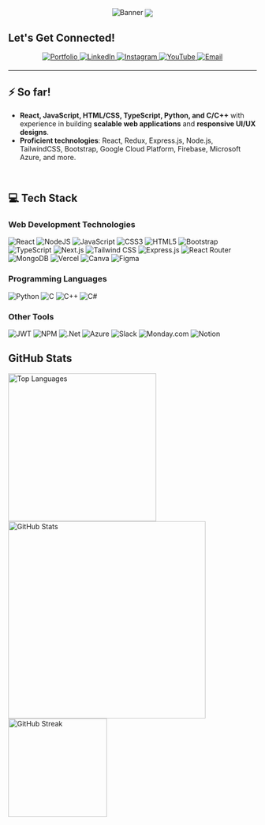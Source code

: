 <!-- Banner -->
<div align="center" width="50">
  <img src="https://github.com/whizali/whizali/blob/main/Banner.png?raw=true" alt="Banner" />
  <img src="https://komarev.com/ghpvc/?username=whizali&&style=flat-square" align="center" />
</div>  

## Let's Get Connected!

<div align="center">
  <a href="https://github.com/whizali/whizali" target="_blank">
    <img src="https://img.shields.io/badge/Portfolio-%23404d59.svg?style=for-the-badge&logo=view&logoColor=white" alt="Portfolio" style="margin-bottom: 5px;" />
  </a>
  <a href="https://www.linkedin.com/in/isalihassan/" target="_blank">
    <img src="https://img.shields.io/badge/linkedin-%231E77B5.svg?&style=for-the-badge&logo=linkedin&logoColor=white" alt="LinkedIn" style="margin-bottom: 5px;" />
  </a>
  <a href="https://www.instagram.com/whizali/" target="_blank">
    <img src="https://img.shields.io/badge/instagram-%23000000.svg?&style=for-the-badge&logo=instagram&logoColor=white" alt="Instagram" style="margin-bottom: 5px;" />
  </a>
  <a href="https://www.youtube.com/@whizali" target="_blank">
    <img src="https://img.shields.io/badge/youtube-%23EE4831.svg?&style=for-the-badge&logo=youtube&logoColor=white" alt="YouTube" style="margin-bottom: 5px;" />
  </a>
  <a href="mailto:ali.hassan0804@gmail.com">
    <img src="https://img.shields.io/badge/Email-%23D14836.svg?&style=for-the-badge&logo=gmail&logoColor=white" alt="Email" style="margin-bottom: 5px;" />
  </a>
</div>

<hr/>

## ⚡️ So far!

- **React, JavaScript, HTML/CSS, TypeScript, Python, and C/C++** with experience in building **scalable web applications** and **responsive UI/UX designs**.
- **Proficient technologies**: React, Redux, Express.js, Node.js, TailwindCSS, Bootstrap, Google Cloud Platform, Firebase, Microsoft Azure, and more.
<br/>

## 💻 Tech Stack

### Web Development Technologies
![React](https://img.shields.io/badge/react-%2320232a.svg?style=for-the-badge&logo=react&logoColor=%2361DAFB)
![NodeJS](https://img.shields.io/badge/node.js-6DA55F?style=for-the-badge&logo=node.js&logoColor=white)
![JavaScript](https://img.shields.io/badge/javascript-%23323330.svg?style=for-the-badge&logo=javascript&logoColor=%23F7DF1E)
![CSS3](https://img.shields.io/badge/css3-%231572B6.svg?style=for-the-badge&logo=css3&logoColor=white)
![HTML5](https://img.shields.io/badge/html5-%23E34F26.svg?style=for-the-badge&logo=html5&logoColor=white)
![Bootstrap](https://img.shields.io/badge/bootstrap-%23563D7C.svg?style=for-the-badge&logo=bootstrap&logoColor=white)
![TypeScript](https://img.shields.io/badge/TypeScript-3178C6?style=for-the-badge&logo=typescript&logoColor=white)
![Next.js](https://img.shields.io/badge/Next.js-000000?style=for-the-badge&logo=next.js&logoColor=white)
![Tailwind CSS](https://img.shields.io/badge/tailwind_css-%2338B2AC.svg?style=for-the-badge&logo=tailwind-css&logoColor=white)
![Express.js](https://img.shields.io/badge/express.js-%23404d59.svg?style=for-the-badge&logo=express&logoColor=%2361DAFB)
![React Router](https://img.shields.io/badge/React_Router-CA4245?style=for-the-badge&logo=react-router&logoColor=white)
![MongoDB](https://img.shields.io/badge/MongoDB-%234ea94b.svg?style=for-the-badge&logo=mongodb&logoColor=white)
![Vercel](https://img.shields.io/badge/vercel-%23000000.svg?style=for-the-badge&logo=vercel&logoColor=white)
![Canva](https://img.shields.io/badge/Canva-%2300C4CC.svg?style=for-the-badge&logo=Canva&logoColor=white)
![Figma](https://img.shields.io/badge/figma-%23F24E1E.svg?style=for-the-badge&logo=figma&logoColor=white)

### Programming Languages
![Python](https://img.shields.io/badge/python-3670A0?style=for-the-badge&logo=python&logoColor=ffdd54)
![C](https://img.shields.io/badge/c-%2300599C.svg?style=for-the-badge&logo=c&logoColor=white)
![C++](https://img.shields.io/badge/c++-%2300599C.svg?style=for-the-badge&logo=c%2B%2B&logoColor=white)
![C#](https://img.shields.io/badge/c%23-%23239120.svg?style=for-the-badge&logo=c-sharp&logoColor=white)

### Other Tools
![JWT](https://img.shields.io/badge/JWT-red?style=for-the-badge&logo=JSON%20web%20tokens)
![NPM](https://img.shields.io/badge/NPM-%23000000.svg?style=for-the-badge&logo=npm&logoColor=white)
![.Net](https://img.shields.io/badge/.NET-5C2D91?style=for-the-badge&logo=.net&logoColor=white)
![Azure](https://img.shields.io/badge/Azure-0078D4?style=for-the-badge&logo=microsoftazure&logoColor=white)
![Slack](https://img.shields.io/badge/Slack-4A154B?style=for-the-badge&logo=slack&logoColor=white)
![Monday.com](https://img.shields.io/badge/monday.com-5C2D91?style=for-the-badge&logo=monday.com&logoColor=white)
![Notion](https://img.shields.io/badge/Notion-000000?style=for-the-badge&logo=notion&logoColor=white)


## GitHub Stats

<div align="left">
  <img align="left" src="https://github-readme-stats.vercel.app/api/top-langs?username=whizali&theme=dark&show_icons=true&locale=en&layout=compact" alt="Top Languages" width="300" />
  <img align="center" src="https://github-readme-stats.vercel.app/api?username=whizali&theme=dark&show_icons=true&locale=en" alt="GitHub Stats" width="400" />
  <img align="center" src="https://github-readme-streak-stats.herokuapp.com/?user=whizali&theme=dark" alt="GitHub Streak" height="200" />
</div>

<br/>

